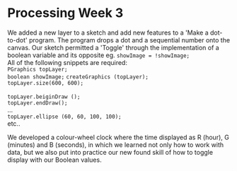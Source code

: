 # Processing Week 3

We added a new layer to a sketch and add new features to a 'Make a dot-to-dot' program. The program drops a dot and a sequential number onto the canvas. Our sketch permitted a 'Toggle' through the implementation of a boolean variable and its opposite eg. `showImage = !showImage;`<br />
All of the following snippets are required:<br />
`PGraphics topLayer;`<br />
`boolean showImage;`
`createGraphics (topLayer);`<br />
`topLayer.size(600, 600);`<br />
<br />
`topLayer.beiginDraw ();`<br />
`topLayer.endDraw();`<br />
...<br />
`topLayer.ellipse (60, 60, 100, 100);`<br />
etc..

We developed a colour-wheel clock where the time displayed as R (hour), G (minutes) and B (seconds), in which we learned not only how to work with data, but we also put into practice our new found skill of how to toggle display with our Boolean values.

